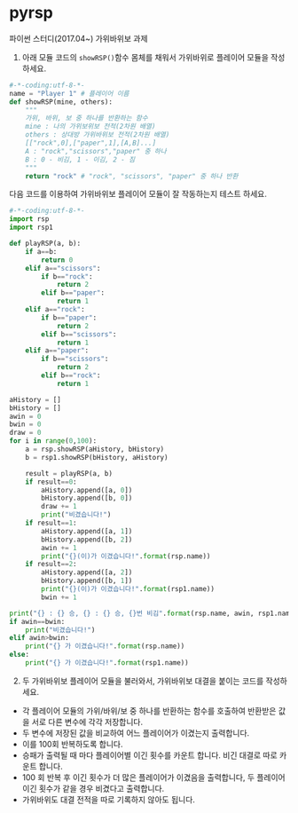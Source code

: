 # pyrsp
파이썬 스터디(2017.04~) 가위바위보 과제

1. 아래 모듈 코드의 `showRSP()`함수 몸체를 채워서 가위바위로 플레이어 모듈을 작성하세요.

```python
#-*-coding:utf-8-*-
name = "Player 1" # 플레이어 이름
def showRSP(mine, others):
    """
    가위, 바위, 보 중 하나를 반환하는 함수
    mine : 나의 가위보위보 전적(2차원 배열)
    others : 상대방 가위바위보 전적(2차원 배열)
    [["rock",0],["paper",1],[A,B]...]
    A : "rock","scissors","paper" 중 하나
    B : 0 - 비김, 1 - 이김, 2 - 짐
    """
    return "rock" # "rock", "scissors", "paper" 중 하나 반환
```

다음 코드를 이용하여 가위바위보 플레이어 모듈이 잘 작동하는지 테스트 하세요.

```python
#-*-coding:utf-8-*-
import rsp
import rsp1

def playRSP(a, b):
    if a==b:
        return 0
    elif a=="scissors":
        if b=="rock":
            return 2
        elif b=="paper":
            return 1
    elif a=="rock":
        if b=="paper":
            return 2
        elif b=="scissors":
            return 1
    elif a=="paper":
        if b=="scissors":
            return 2
        elif b=="rock":
            return 1

aHistory = []
bHistory = []
awin = 0
bwin = 0
draw = 0
for i in range(0,100):
    a = rsp.showRSP(aHistory, bHistory)
    b = rsp1.showRSP(bHistory, aHistory)

    result = playRSP(a, b)
    if result==0:
        aHistory.append([a, 0])
        bHistory.append([b, 0])
        draw += 1
        print("비겼습니다!")
    if result==1:
        aHistory.append([a, 1])
        bHistory.append([b, 2])
        awin += 1
        print("{}(이)가 이겼습니다!".format(rsp.name))
    if result==2:
        aHistory.append([a, 2])
        bHistory.append([b, 1])
        print("{}(이)가 이겼습니다!".format(rsp1.name))
        bwin += 1

print("{} : {} 승, {} : {} 승, {}번 비김".format(rsp.name, awin, rsp1.name, bwin, draw))
if awin==bwin:
    print("비겼습니다!")
elif awin>bwin:
    print("{} 가 이겼습니다!".format(rsp.name))
else:
    print("{} 가 이겼습니다!".format(rsp1.name))
```

2. 두 가위바위보 플레이어 모듈을 불러와서, 가위바위보 대결을 붙이는 코드를 작성하세요.

- 각 플레이어 모듈의 가위/바위/보 중 하나를 반환하는 함수를 호출하여 반환받은 값을 서로 다른 변수에 각각 저장합니다.
- 두 변수에 저장된 값을 비교하여 어느 플레이어가 이겼는지 출력합니다.
- 이를 100회 반복하도록 합니다.
- 승패가 출력될 때 마다 플레이어별 이긴 횟수를 카운트 합니다. 비긴 대결로 따로 카운트 합니다.
- 100 회 반복 후 이긴 횟수가 더 많은 플레이어가 이겼음을 출력합니다, 두 플레이어 이긴 횟수가 같을 경우 비겼다고 출력합니다.
- 가위바위도 대결 전적을 따로 기록하지 않아도 됩니다.
